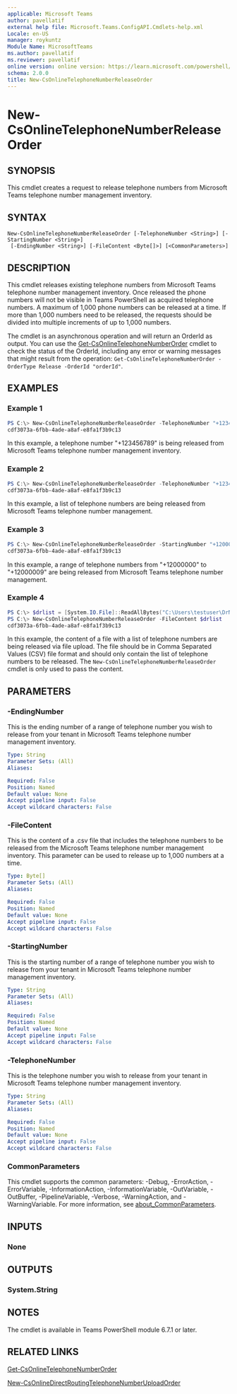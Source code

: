 ```yaml
---
applicable: Microsoft Teams
author: pavellatif
external help file: Microsoft.Teams.ConfigAPI.Cmdlets-help.xml
Locale: en-US
manager: roykuntz
Module Name: MicrosoftTeams
ms.author: pavellatif
ms.reviewer: pavellatif
online version: online version: https://learn.microsoft.com/powershell/module/microsoftteams/New-csonlinetelephonenumberreleaseorder
schema: 2.0.0
title: New-CsOnlineTelephoneNumberReleaseOrder
---
```


# New-CsOnlineTelephoneNumberReleaseOrder

## SYNOPSIS

This cmdlet creates a request to release telephone numbers from Microsoft Teams telephone number
management inventory.

## SYNTAX

```
New-CsOnlineTelephoneNumberReleaseOrder [-TelephoneNumber <String>] [-StartingNumber <String>]
 [-EndingNumber <String>] [-FileContent <Byte[]>] [<CommonParameters>]
```

## DESCRIPTION

This cmdlet releases existing telephone numbers from Microsoft Teams telephone number management
inventory. Once released the phone numbers will not be visible in Teams PowerShell as acquired
telephone numbers. A maximum of 1,000 phone numbers can be released at a time. If more than 1,000
numbers need to be released, the requests should be divided into multiple increments of up to 1,000
numbers.

The cmdlet is an asynchronous operation and will return an OrderId as output. You can use the
[Get-CsOnlineTelephoneNumberOrder](get-csonlinetelephonenumberorder.md)
cmdlet to check the status of the OrderId, including any error or warning messages that might result
from the operation: `Get-CsOnlineTelephoneNumberOrder -OrderType Release -OrderId "orderId"`.

## EXAMPLES

### Example 1

```powershell
PS C:\> New-CsOnlineTelephoneNumberReleaseOrder -TelephoneNumber "+123456789"
cdf3073a-6fbb-4ade-a8af-e8fa1f3b9c13
```

In this example, a telephone number "+123456789" is being released from Microsoft Teams telephone
number management inventory.

### Example 2

```powershell
PS C:\> New-CsOnlineTelephoneNumberReleaseOrder -TelephoneNumber "+123456789,+134567890,+145678901"
cdf3073a-6fbb-4ade-a8af-e8fa1f3b9c13
```

In this example, a list of telephone numbers are being released from Microsoft Teams telephone
number management.

### Example 3

```powershell
PS C:\> New-CsOnlineTelephoneNumberReleaseOrder -StartingNumber "+12000000" -EndingNumber "+12000009"
cdf3073a-6fbb-4ade-a8af-e8fa1f3b9c13
```

In this example, a range of telephone numbers from "+12000000" to "+12000009" are being released from Microsoft Teams telephone number management.

### Example 4

```powershell
PS C:\> $drlist = [System.IO.File]::ReadAllBytes("C:\Users\testuser\DrNumber.csv")
PS C:\> New-CsOnlineTelephoneNumberReleaseOrder -FileContent $drlist
cdf3073a-6fbb-4ade-a8af-e8fa1f3b9c13
```

In this example, the content of a file with a list of telephone numbers are being released via file upload. The file should be in Comma Separated Values (CSV) file format and should only contain the list of telephone numbers to be released. The `New-CsOnlineTelephoneNumberReleaseOrder` cmdlet is only used to pass the content.

## PARAMETERS

### -EndingNumber

This is the ending number of a range of telephone number you wish to release from your tenant in
Microsoft Teams telephone number management inventory.

```yaml
Type: String
Parameter Sets: (All)
Aliases:

Required: False
Position: Named
Default value: None
Accept pipeline input: False
Accept wildcard characters: False
```

### -FileContent

This is the content of a .csv file that includes the telephone numbers to be released from the
Microsoft Teams telephone number management inventory. This parameter can be used to release up to
1,000 numbers at a time.

```yaml
Type: Byte[]
Parameter Sets: (All)
Aliases:

Required: False
Position: Named
Default value: None
Accept pipeline input: False
Accept wildcard characters: False
```

### -StartingNumber

This is the starting number of a range of telephone number you wish to release from your tenant in
Microsoft Teams telephone number management inventory.

```yaml
Type: String
Parameter Sets: (All)
Aliases:

Required: False
Position: Named
Default value: None
Accept pipeline input: False
Accept wildcard characters: False
```

### -TelephoneNumber

This is the telephone number you wish to release from your tenant in Microsoft Teams telephone
number management inventory.

```yaml
Type: String
Parameter Sets: (All)
Aliases:

Required: False
Position: Named
Default value: None
Accept pipeline input: False
Accept wildcard characters: False
```

### CommonParameters

This cmdlet supports the common parameters: -Debug, -ErrorAction, -ErrorVariable,
-InformationAction, -InformationVariable, -OutVariable, -OutBuffer, -PipelineVariable, -Verbose,
-WarningAction, and -WarningVariable. For more information, see
[about_CommonParameters](http://go.microsoft.com/fwlink/?LinkID=113216).

## INPUTS

### None

## OUTPUTS

### System.String

## NOTES

The cmdlet is available in Teams PowerShell module 6.7.1 or later.

## RELATED LINKS

[Get-CsOnlineTelephoneNumberOrder](get-csonlinetelephonenumberorder.md)

[New-CsOnlineDirectRoutingTelephoneNumberUploadOrder](new-csonlinedirectroutingtelephonenumberuploadorder.md)
